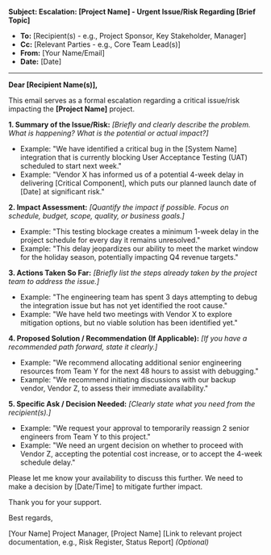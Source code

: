 **Subject: Escalation: [Project Name] - Urgent Issue/Risk Regarding [Brief Topic]**

* **To:** [Recipient(s) - e.g., Project Sponsor, Key Stakeholder, Manager]
* **Cc:** [Relevant Parties - e.g., Core Team Lead(s)]
* **From:** [Your Name/Email]
* **Date:** [Date]

---

**Dear [Recipient Name(s)],**

This email serves as a formal escalation regarding a critical issue/risk impacting the **[Project Name]** project.

**1. Summary of the Issue/Risk:**
_[Briefly and clearly describe the problem. What is happening? What is the potential or actual impact?]_
* Example: "We have identified a critical bug in the [System Name] integration that is currently blocking User Acceptance Testing (UAT) scheduled to start next week."
* Example: "Vendor X has informed us of a potential 4-week delay in delivering [Critical Component], which puts our planned launch date of [Date] at significant risk."

**2. Impact Assessment:**
_[Quantify the impact if possible. Focus on schedule, budget, scope, quality, or business goals.]_
* Example: "This testing blockage creates a minimum 1-week delay in the project schedule for every day it remains unresolved."
* Example: "This delay jeopardizes our ability to meet the market window for the holiday season, potentially impacting Q4 revenue targets."

**3. Actions Taken So Far:**
_[Briefly list the steps already taken by the project team to address the issue.]_
* Example: "The engineering team has spent 3 days attempting to debug the integration issue but has not yet identified the root cause."
* Example: "We have held two meetings with Vendor X to explore mitigation options, but no viable solution has been identified yet."

**4. Proposed Solution / Recommendation (If Applicable):**
_[If you have a recommended path forward, state it clearly.]_
* Example: "We recommend allocating additional senior engineering resources from Team Y for the next 48 hours to assist with debugging."
* Example: "We recommend initiating discussions with our backup vendor, Vendor Z, to assess their immediate availability."

**5. Specific Ask / Decision Needed:**
_[Clearly state what you need from the recipient(s).]_
* Example: "We request your approval to temporarily reassign 2 senior engineers from Team Y to this project."
* Example: "We need an urgent decision on whether to proceed with Vendor Z, accepting the potential cost increase, or to accept the 4-week schedule delay."

Please let me know your availability to discuss this further. We need to make a decision by [Date/Time] to mitigate further impact.

Thank you for your support.

Best regards,

[Your Name]
Project Manager, [Project Name]
[Link to relevant project documentation, e.g., Risk Register, Status Report] _(Optional)_